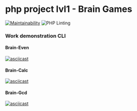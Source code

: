 # php project lvl1 - Brain Games

[![Maintainability](https://api.codeclimate.com/v1/badges/7961739c9f5c4e54c5ca/maintainability)](https://codeclimate.com/github/matveevsa/php-project-lvl1/maintainability) ![PHP Linting](https://github.com/matveevsa/php-project-lvl1/workflows/PHP%20Linting/badge.svg)

### Work demonstration CLI

#### Brain-Even

[![asciicast](https://asciinema.org/a/gzt4rOWRCGOyi6rCktLt4LYQB.svg)](https://asciinema.org/a/gzt4rOWRCGOyi6rCktLt4LYQB)

#### Brain-Calc

[![asciicast](https://asciinema.org/a/OwjRR9f87cE3wMr7iWqvTvg0X.svg)](https://asciinema.org/a/OwjRR9f87cE3wMr7iWqvTvg0X)

#### Brain-Gcd

[![asciicast](https://asciinema.org/a/y77Wn5BTdkhd1UMma8OORRJCs.svg)](https://asciinema.org/a/y77Wn5BTdkhd1UMma8OORRJCs)